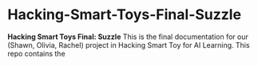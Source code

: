 # Hacking-Smart-Toys-Final-Suzzle
**Hacking Smart Toys Final: Suzzle**
This is the final documentation for our (Shawn, Olivia, Rachel) project in Hacking Smart Toy for AI Learning. This repo contains the 
